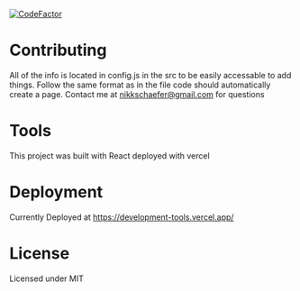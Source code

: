[![CodeFactor](https://www.codefactor.io/repository/github/nikschaefer/web-tools/badge)](https://www.codefactor.io/repository/github/nikschaefer/web-tools)
# Contributing

All of the info is located in config.js in the src to be easily accessable to add things. 
Follow the same format as in the file code should automatically create a page. Contact me at nikkschaefer@gmail.com for questions

# Tools

This project was built with React deployed with vercel

# Deployment

Currently Deployed at https://development-tools.vercel.app/

# License
Licensed under MIT

